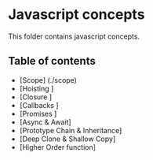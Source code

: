 # Javascript concepts

This folder contains javascript concepts.

## Table of contents
- [Scope] (./scope)
- [Hoisting ]
- [Closure ]
- [Callbacks ]
- [Promises ]
- [Async & Await]
- [Prototype Chain & Inheritance]
- [Deep Clone & Shallow Copy]
- [Higher Order function]
